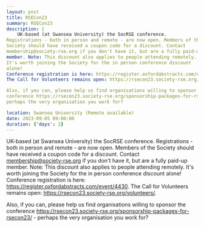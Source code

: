 ```yaml
---
layout: post
title: RSECon23
summary: RSECon23
description: |
    UK-based (at Swansea University) the SocRSE conference. 
Registrations - both in person and remote - are now open. Members of the
Society should have received a coupon code for a discount. Contact
membership@society-rse.org if you don't have it, but are a fully paid-up
member. Note: This discount also applies to people attending remotely.
It's worth joining the Society for the in person conference discount
alone!
Conference registration is here: https://register.oxfordabstracts.com/event/4430. 
The Call for Volunteers remains open: https://rsecon23.society-rse.org/volunteers/.

Also, if you can, please help us find organisations willing to sponsor the
conference https://rsecon23.society-rse.org/sponsorship-packages-for-rsecon23/ -
perhaps the very organisation you work for?

location: Swansea University (Remote available)
date: 2023-09-05 09:00:00
duration: {'days': 2}
---
```


UK-based (at Swansea University) the SocRSE conference. 
Registrations - both in person and remote - are now open. Members of the
Society should have received a coupon code for a discount. Contact
membership@society-rse.org if you don't have it, but are a fully paid-up
member. Note: This discount also applies to people attending remotely.
It's worth joining the Society for the in person conference discount
alone!
Conference registration is here: https://register.oxfordabstracts.com/event/4430. 
The Call for Volunteers remains open: https://rsecon23.society-rse.org/volunteers/.

Also, if you can, please help us find organisations willing to sponsor the
conference https://rsecon23.society-rse.org/sponsorship-packages-for-rsecon23/ -
perhaps the very organisation you work for?
 